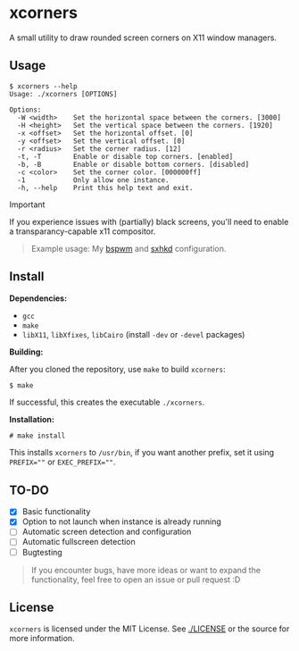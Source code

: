 # xcorners

A small utility to draw rounded screen corners on X11 window managers.

## Usage

```
$ xcorners --help
Usage: ./xcorners [OPTIONS]

Options:
  -W <width>    Set the horizontal space between the corners. [3000]
  -H <height>   Set the vertical space between the corners. [1920]
  -x <offset>   Set the horizontal offset. [0]
  -y <offset>   Set the vertical offset. [0]
  -r <radius>   Set the corner radius. [12]
  -t, -T        Enable or disable top corners. [enabled]
  -b, -B        Enable or disable bottom corners. [disabled]
  -c <color>    Set the corner color. [000000ff]
  -1            Only allow one instance.
  -h, --help    Print this help text and exit.
```

> [!IMPORTANT]
> If you experience issues with (partially) black screens, you'll need to enable a transparancy-capable x11 compositor.

> Example usage: My
> [bspwm](https://github.com/Spydr06/dotfiles/blob/b9833f142d992542564b92e94364ea79582aa530/.config/bspwm/bspwmrc#L31C1-L31C41) and
> [sxhkd](https://github.com/Spydr06/dotfiles/blob/b9833f142d992542564b92e94364ea79582aa530/.config/sxhkd/sxhkdrc#L89-L94) configuration.

## Install

**Dependencies:**

- `gcc`
- `make`
- `libX11`, `libXfixes`, `libCairo` (install `-dev` or `-devel` packages)

**Building:**

After you cloned the repository, use `make` to build `xcorners`:

```sh
$ make
```

If successful, this creates the executable `./xcorners`.

**Installation:**

```
# make install
```

This installs `xcorners` to `/usr/bin`, if you want another prefix, set it using `PREFIX=""` or `EXEC_PREFIX=""`.

## TO-DO

- [x] Basic functionality
- [x] Option to not launch when instance is already running
- [ ] Automatic screen detection and configuration
- [ ] Automatic fullscreen detection
- [ ] Bugtesting

> If you encounter bugs, have more ideas or want to expand the functionality, feel free to open an issue or pull request :D

## License

`xcorners` is licensed under the MIT License. See [./LICENSE](./LICENSE) or the source for more information.


